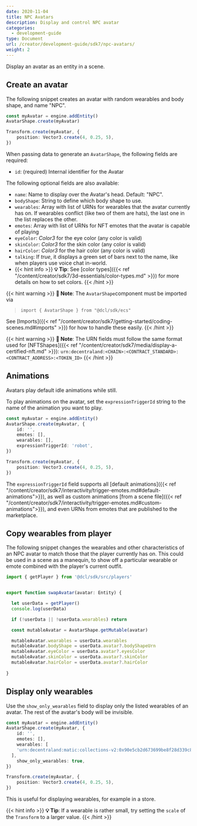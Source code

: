 ```yaml
---
date: 2020-11-04
title: NPC Avatars
description: Display and control NPC avatar
categories:
  - development-guide
type: Document
url: /creator/development-guide/sdk7/npc-avatars/
weight: 2
---
```


Display an avatar as an entity in a scene.

## Create an avatar

The following snippet creates an avatar with random wearables and body shape, and name "NPC".

```ts
const myAvatar = engine.addEntity()
AvatarShape.create(myAvatar)

Transform.create(myAvatar, {
	position: Vector3.create(4, 0.25, 5),
})
```

When passing data to generate an `AvatarShape`, the following fields are required:

- `id`: (required) Internal identifier for the Avatar

The following optional fields are also available:

- `name`: Name to display over the Avatar's head. Default: "NPC".
- `bodyShape`: String to define which body shape to use.
- `wearables`: Array with list of URNs for wearables that the avatar currently has on. If wearables conflict (like two of them are hats), the last one in the list replaces the other.
- `emotes`: Array with list of URNs for NFT emotes that the avatar is capable of playing
- `eyeColor`: _Color3_ for the eye color (any color is valid)
- `skinColor`: _Color3_ for the skin color (any color is valid)
- `hairColor`: _Color3_ for the hair color (any color is valid)
- `talking`: If _true_, it displays a green set of bars next to the name, like when players use voice chat in-world.
- {{< hint info >}}
  **💡 Tip**: See [color types]({{< ref "/content/creator/sdk7/3d-essentials/color-types.md" >}}) for more details on how to set colors.
  {{< /hint >}}

{{< hint warning >}}
**📔 Note**: The `AvatarShape`component must be imported via

> `import { AvatarShape } from "@dcl/sdk/ecs"`

See [Imports]({{< ref "/content/creator/sdk7/getting-started/coding-scenes.md#imports" >}}) for how to handle these easily.
{{< /hint >}}

{{< hint warning >}}
**📔 Note**: The URN fields must follow the same format used for [NFTShapes]({{< ref "/content/creator/sdk7/media/display-a-certified-nft.md" >}}): `urn:decentraland:<CHAIN>:<CONTRACT_STANDARD>:<CONTRACT_ADDRESS>:<TOKEN_ID>`
{{< /hint >}}

## Animations

Avatars play default idle animations while still.

To play animations on the avatar, set the `expressionTriggerId` string to the name of the animation you want to play.

```ts
const myAvatar = engine.addEntity()
AvatarShape.create(myAvatar, {
	id: '',
	emotes: [],
	wearables: [],
	expressionTriggerId: 'robot',
})

Transform.create(myAvatar, {
	position: Vector3.create(4, 0.25, 5),
})
```

The `expressionTriggerId` field supports all [default animations]({{< ref "/content/creator/sdk7/interactivity/trigger-emotes.md#default-animations">}}), as well as custom animations [from a scene file]({{< ref "/content/creator/sdk7/interactivity/trigger-emotes.md#custom-animations">}}), and even URNs from emotes that are published to the marketplace.


## Copy wearables from player

The following snippet changes the wearables and other characteristics of an NPC avatar to match those that the player currently has on. This could be used in a scene as a manequin, to show off a particular wearable or emote combined with the player's current outfit.

```ts
import { getPlayer } from '@dcl/sdk/src/players'


export function swapAvatar(avatar: Entity) {

  let userData = getPlayer()
  console.log(userData)

  if (!userData || !userData.wearables) return

  const mutableAvatar = AvatarShape.getMutable(avatar)

  mutableAvatar.wearables = userData.wearables
  mutableAvatar.bodyShape = userData.avatar?.bodyShapeUrn
  mutableAvatar.eyeColor = userData.avatar?.eyesColor
  mutableAvatar.skinColor = userData.avatar?.skinColor
  mutableAvatar.hairColor = userData.avatar?.hairColor
  
}
```


## Display only wearables

Use the `show_only_wearables` field to display only the listed wearables of an avatar. The rest of the avatar's body will be invisible.

```ts
const myAvatar = engine.addEntity()
AvatarShape.create(myAvatar, {
	id: '',
	emotes: [],
	wearables: [
    'urn:decentraland:matic:collections-v2:0x90e5cb2d673699be8f28d339c818a0b60144c494:0'
  ],
	show_only_wearables: true,
})

Transform.create(myAvatar, {
	position: Vector3.create(4, 0.25, 5),
})
```

This is useful for displaying wearables, for example in a store.

{{< hint info >}}
**💡 Tip**: If a wearable is rather small, try setting the `scale` of the `Transform` to a larger value.
{{< /hint >}}
